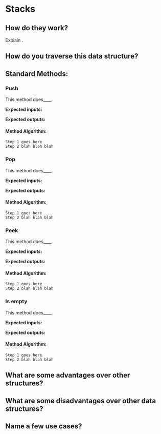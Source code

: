 # Stacks

## How do they work?
Explain .

## How do you traverse this data structure?

## Standard Methods:

### **Push**
This method does____. 

**Expected inputs:**

**Expected outputs:**

#### **Method Algorithm:**

``` 
Step 1 goes here
Step 2 blah blah blah
```

### **Pop**
This method does____. 

**Expected inputs:**

**Expected outputs:**

#### **Method Algorithm:**

``` 
Step 1 goes here
Step 2 blah blah blah
```

### **Peek**
This method does____. 

**Expected inputs:**

**Expected outputs:**

#### **Method Algorithm:**

``` 
Step 1 goes here
Step 2 blah blah blah
```

### **Is empty**
This method does____. 

**Expected inputs:**

**Expected outputs:**

#### **Method Algorithm:**

``` 
Step 1 goes here
Step 2 blah blah blah
```

## What are some advantages over other structures?

## What are some disadvantages over other data structures?

## Name a few use cases?